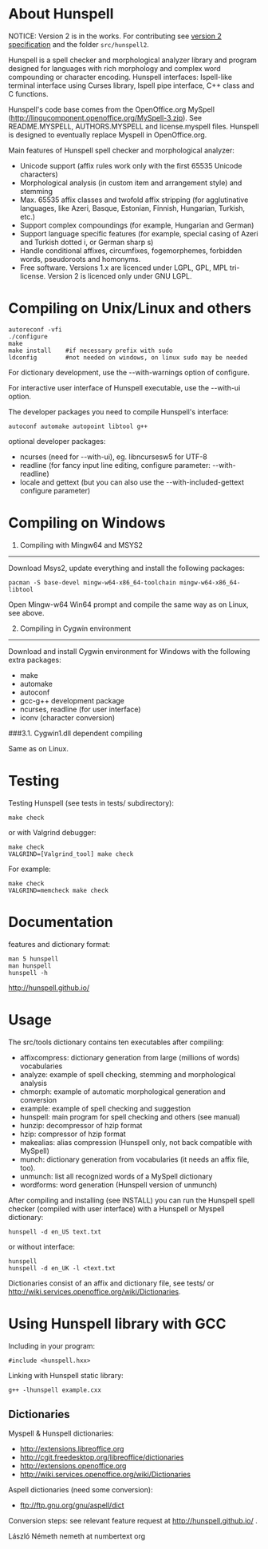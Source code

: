 About Hunspell
==============

NOTICE: Version 2 is in the works. For contributing see
[version 2 specification][v2spec] and the folder `src/hunspell2`.

[v2spec]: https://github.com/hunspell/hunspell/wiki/Version-2-Specification

Hunspell is a spell checker and morphological analyzer library and program
designed for languages with rich morphology and complex word compounding or
character encoding. Hunspell interfaces: Ispell-like terminal interface
using Curses library, Ispell pipe interface, C++ class and C functions.

Hunspell's code base comes from the OpenOffice.org MySpell
(http://lingucomponent.openoffice.org/MySpell-3.zip). See README.MYSPELL,
AUTHORS.MYSPELL and license.myspell files.
Hunspell is designed to eventually replace Myspell in OpenOffice.org.

Main features of Hunspell spell checker and morphological analyzer:

- Unicode support (affix rules work only with the first 65535 Unicode
  characters)
- Morphological analysis (in custom item and arrangement style) and stemming
- Max. 65535 affix classes and twofold affix stripping (for agglutinative
  languages, like Azeri, Basque, Estonian, Finnish, Hungarian, Turkish, etc.)
- Support complex compoundings (for example, Hungarian and German)
- Support language specific features (for example, special casing of
  Azeri and Turkish dotted i, or German sharp s)
- Handle conditional affixes, circumfixes, fogemorphemes,
  forbidden words, pseudoroots and homonyms.
- Free software. Versions 1.x are licenced under LGPL, GPL, MPL tri-license.
  Version 2 is licenced only under GNU LGPL.

Compiling on Unix/Linux and others
==================================

	autoreconf -vfi
	./configure
	make
	make install    #if necessary prefix with sudo
	ldconfig        #not needed on windows, on linux sudo may be needed

For dictionary development, use the --with-warnings option of configure.

For interactive user interface of Hunspell executable, use the --with-ui option.

The developer packages you need to compile Hunspell's interface:

	autoconf automake autopoint libtool g++

optional developer packages:

- ncurses (need for --with-ui), eg. libncursesw5 for UTF-8
- readline (for fancy input line editing,
  configure parameter: --with-readline)
- locale and gettext (but you can also use the
  --with-included-gettext configure parameter)

Compiling on Windows
====================

1. Compiling with Mingw64 and MSYS2
-----------------------------------

Download Msys2, update everything and install the following packages:

	pacman -S base-devel mingw-w64-x86_64-toolchain mingw-w64-x86_64-libtool

Open Mingw-w64 Win64 prompt and compile the same way as on Linux, see above.

2. Compiling in Cygwin environment
----------------------------------

Download and install Cygwin environment for Windows with the following
extra packages: 

- make
- automake
- autoconf
- gcc-g++ development package
- ncurses, readline (for user interface)
- iconv (character conversion)

###3.1. Cygwin1.dll dependent compiling

Same as on Linux.

Testing
=======

Testing Hunspell (see tests in tests/ subdirectory):

	make check

or with Valgrind debugger:

	make check
	VALGRIND=[Valgrind_tool] make check

For example:

	make check
	VALGRIND=memcheck make check

Documentation
=============

features and dictionary format:

	man 5 hunspell
	man hunspell
	hunspell -h
	
http://hunspell.github.io/

Usage
=====

The src/tools dictionary contains ten executables after compiling:

- affixcompress: dictionary generation from large (millions of words)
  vocabularies
- analyze: example of spell checking, stemming and morphological analysis
- chmorph: example of automatic morphological generation and conversion
- example: example of spell checking and suggestion
- hunspell: main program for spell checking and others (see manual)
- hunzip: decompressor of hzip format
- hzip: compressor of hzip format
- makealias: alias compression (Hunspell only, not back compatible with MySpell)
- munch: dictionary generation from vocabularies (it needs an affix file, too).
- unmunch: list all recognized words of a MySpell dictionary
- wordforms: word generation (Hunspell version of unmunch)

After compiling and installing (see INSTALL) you can
run the Hunspell spell checker (compiled with user interface)
with a Hunspell or Myspell dictionary:

	hunspell -d en_US text.txt

or without interface:

	hunspell
	hunspell -d en_UK -l <text.txt

Dictionaries consist of an affix and dictionary file, see tests/
or http://wiki.services.openoffice.org/wiki/Dictionaries.

Using Hunspell library with GCC
===============================

Including in your program:

	#include <hunspell.hxx>

Linking with Hunspell static library:

	g++ -lhunspell example.cxx 

Dictionaries
------------

Myspell & Hunspell dictionaries:

- http://extensions.libreoffice.org
- http://cgit.freedesktop.org/libreoffice/dictionaries
- http://extensions.openoffice.org
- http://wiki.services.openoffice.org/wiki/Dictionaries

Aspell dictionaries (need some conversion):

- ftp://ftp.gnu.org/gnu/aspell/dict

Conversion steps: see relevant feature request at http://hunspell.github.io/ .

László Németh
nemeth at numbertext org
